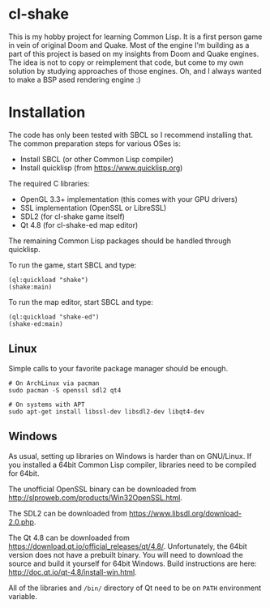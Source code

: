 # cl-shake

This is my hobby project for learning Common Lisp. It is a first person game
in vein of original Doom and Quake. Most of the engine I'm building as a part
of this project is based on my insights from Doom and Quake engines. The idea
is not to copy or reimplement that code, but come to my own solution by
studying approaches of those engines. Oh, and I always wanted to make a BSP
ased rendering engine :)

# Installation

The code has only been tested with SBCL so I recommend installing that. The
common preparation steps for various OSes is:

  * Install SBCL (or other Common Lisp compiler)
  * Install quicklisp (from https://www.quicklisp.org)

The required C libraries:

  * OpenGL 3.3+ implementation (this comes with your GPU drivers)
  * SSL implementation (OpenSSL or LibreSSL)
  * SDL2 (for cl-shake game itself)
  * Qt 4.8 (for cl-shake-ed map editor)
  
The remaining Common Lisp packages should be handled through quicklisp.

To run the game, start SBCL and type:

    (ql:quickload "shake")
    (shake:main)
    
To run the map editor, start SBCL and type:

    (ql:quickload "shake-ed")
    (shake-ed:main)

## Linux

Simple calls to your favorite package manager should be enough.

    # On ArchLinux via pacman
    sudo pacman -S openssl sdl2 qt4
    
    # On systems with APT
    sudo apt-get install libssl-dev libsdl2-dev libqt4-dev

## Windows

As usual, setting up libraries on Windows is harder than on GNU/Linux. If you
installed a 64bit Common Lisp compiler, libraries need to be compiled for
64bit.

The unofficial OpenSSL binary can be downloaded from
http://slproweb.com/products/Win32OpenSSL.html.

The SDL2 can be downloaded from https://www.libsdl.org/download-2.0.php.

The Qt 4.8 can be downloaded from
https://download.qt.io/official_releases/qt/4.8/. Unfortunately, the 64bit
version does not have a prebuilt binary. You will need to download the source
and build it yourself for 64bit Windows. Build instructions are here:
http://doc.qt.io/qt-4.8/install-win.html.

All of the libraries and `/bin/` directory of Qt need to be on `PATH`
environment variable.
